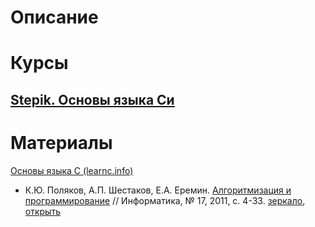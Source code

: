 # Описание

# Курсы

## [Stepik. Основы языка Си](/StepikC/README.md)

# Материалы

[Основы языка C (learnc.info)](/LearnCinfo/README.md)

+ К.Ю. Поляков, А.П. Шестаков, Е.А. Еремин. [Алгоритмизация и программирование](http://kpolyakov.spb.ru/download/inf-2011-01.pdf) // Информатика, № 17, 2011, с. 4-33. [зеркало](https://youngcoder.ru/lessons/2/komp_arifm.pdf), [открыть](/Lib/komp_arifm.pdf)
